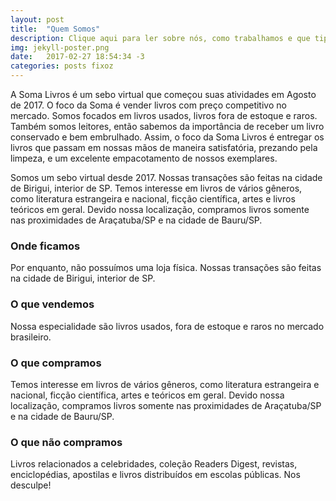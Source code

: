 ```yaml
---
layout: post
title:  "Quem Somos"
description: Clique aqui para ler sobre nós, como trabalhamos e que tipo de livros compramos.
img: jekyll-poster.png
date:   2017-02-27 18:54:34 -3
categories: posts fixoz
---
```

A Soma Livros é um sebo virtual que começou suas atividades em Agosto de 2017. O foco da Soma é vender livros com preço competitivo no mercado. Somos focados em livros usados, livros fora de estoque e raros. Também somos leitores, então sabemos da importância de receber um livro conservado e bem embrulhado. Assim, o foco da Soma Livros é entregar os livros que passam em nossas mãos de maneira satisfatória, prezando pela limpeza, e um excelente empacotamento de nossos exemplares.

Somos um sebo virtual desde 2017. Nossas transações são feitas na cidade de Birigui, interior de SP. Temos interesse em livros de vários gêneros, como literatura estrangeira e nacional, ficção científica, artes e livros teóricos em geral. Devido nossa localização, compramos livros somente nas proximidades de Araçatuba/SP e na cidade de Bauru/SP.
### Onde ficamos

Por enquanto, não possuímos uma loja física. Nossas transações são feitas na cidade de Birigui, interior de SP.

### O que vendemos

Nossa especialidade são livros usados, fora de estoque e raros no mercado brasileiro. 

### O que compramos

Temos interesse em livros de vários gêneros, como literatura estrangeira e nacional, ficção científica, artes e teóricos em geral. Devido nossa localização, compramos livros somente nas proximidades de Araçatuba/SP e na cidade de Bauru/SP.

### O que não compramos

Livros relacionados a celebridades, coleção Readers Digest, revistas, enciclopédias, apostilas e livros distribuídos em escolas públicas. Nos desculpe!


